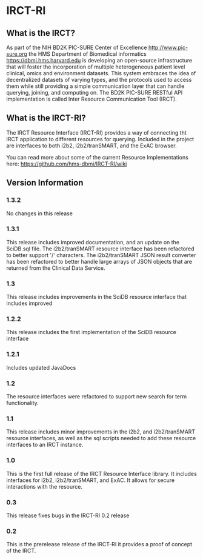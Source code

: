 # IRCT-RI

## What is the IRCT?
As part of the NIH BD2K PIC-SURE Center of Excellence http://www.pic-sure.org the HMS Department of Biomedical informatics https://dbmi.hms.harvard.edu is developing an open-source infrastructure that will foster the incorporation of multiple heterogeneous patient level clinical, omics and environment datasets. This system embraces the idea of decentralized datasets of varying types, and the protocols used to access them while still providing a simple communication layer that can handle querying, joining, and computing on. The BD2K PIC-SURE RESTful API implementation is called Inter Resource Communication Tool (IRCT).

## What is the IRCT-RI?
The IRCT Resource Interface (IRCT-RI) provides a way of connecting tht IRCT application to different resources for querying. Included in the project are interfaces to both i2b2, i2b2/tranSMART, and the ExAC browser.

You can read more about some of the current Resource Implementations here: https://github.com/hms-dbmi/IRCT-RI/wiki

## Version Information

### 1.3.2
No changes in this release

### 1.3.1
This release includes improved documentation, and an update on the SciDB.sql file. The i2b2/tranSMART resource interface has been refactored to better support '/' characters. The i2b2/tranSMART JSON result converter has been refactored to better handle large arrays of JSON objects that are returned from the Clinical Data Service. 

### 1.3
This release includes improvements in the SciDB resource interface that includes improved

### 1.2.2
This release includes the first implementation of the SciDB resource interface

### 1.2.1
Includes updated JavaDocs

### 1.2
The resource interfaces were refactored to support new search for term functionality.

### 1.1
This release includes minor improvements in the i2b2, and i2b2/tranSMART resource interfaces, as well as the sql scripts needed to add these resource interfaces to an IRCT instance.

### 1.0
This is the first full release of the IRCT Resource Interface library. It includes interfaces for i2b2, i2b2/tranSMART, and ExAC. It allows for secure interactions with the resource.

### 0.3
This release fixes bugs in the IRCT-RI 0.2 release

### 0.2
This is the prerelease release of the IRCT-RI it provides a proof of concept of the IRCT.
